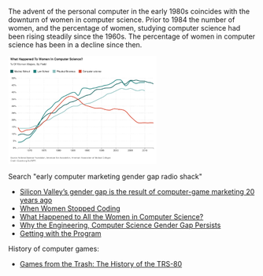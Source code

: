 The advent of the personal computer in the early 1980s coincides with the downturn of women in computer science. Prior to 1984 the number of women, and the percentage of women, studying computer science had been rising steadily since the 1960s. The percentage of women in computer science has been in a decline since then.

<img src="assets/NPR-number-of-women-in-cs.png" width=60%>

Search "early computer marketing gender gap radio shack"

* [Silicon Valley’s gender gap is the result of computer-game marketing 20 years ago](https://qz.com/911737/silicon-valleys-gender-gap-is-the-result-of-computer-game-marketing-20-years-ago/)
* [When Women Stopped Coding](https://www.npr.org/sections/money/2014/10/21/357629765/when-women-stopped-coding)
* [What Happened to All the Women in Computer Science?](https://www.smithsonianmag.com/smart-news/what-happened-all-women-computer-science-1-180953111)
* [Why the Engineering, Computer Science Gender Gap Persists](https://www.scientificamerican.com/article/why-the-engineering-and-science-gender-gap)
* [Getting with the Program](https://www.womenshistory.org/resources/lesson-plan/getting-program)

History of computer games:
* [Games from the Trash: The History of the TRS-80](https://www.gamasutra.com/view/feature/182224/games_from_the_trash_the_history_.php)
